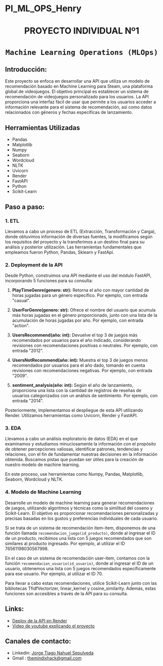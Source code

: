 # PI_ML_OPS_Henry
# <h1 align=center> **PROYECTO INDIVIDUAL Nº1** </h1>
# <h1 align=center>**`Machine Learning Operations (MLOps)`**</h1>

## **Introducción:**
Este proyecto se enfoca en desarrollar una API que utiliza un modelo de recomendación basado en Machine Learning para Steam, una plataforma global de videojuegos. El objetivo principal es establecer un sistema de recomendación de videojuegos personalizado para los usuarios. La API proporciona una interfaz fácil de usar que permite a los usuarios acceder a información relevante para el sistema de recomendación, así como datos relacionados con géneros y fechas específicas de lanzamiento.

## **Herramientas Utilizadas**
+ Pandas
+ Matplotlib
+ Numpy
+ Seaborn
+ Wordcloud
+ NLTK
+ Uvicorn
+ Render
+ FastAPI
+ Python
+ Scikit-Learn

## **Paso a paso:**
### 1. ETL
Llevamos a cabo un proceso de ETL (Extracción, Transformación y Carga), donde obtuvimos información de diversas fuentes, la modificamos según los requisitos del proyecto y la transferimos a un destino final para su análisis y posterior utilización. Las herramientas fundamentales que empleamos fueron Python, Pandas, Sklearn y FastApi.
### 2. Deployment de la API
Desde Python, construimos una API mediante el uso del módulo FastAPI, incorporando 5 funciones para su consulta:

1. **PlayTimeGenre(genero: str):** Retorna el año con mayor cantidad de horas jugadas para un género específico. Por ejemplo, con entrada "casual".

2. **UserForGenre(genero: str):** Ofrece el nombre del usuario que acumula más horas jugadas en el género proporcionado, junto con una lista de la acumulación de horas jugadas por año. Por ejemplo, con entrada "action".

3. **UsersRecommend(año: int):** Devuelve el top 3 de juegos más recomendados por usuarios para el año indicado, considerando revisiones con recomendaciones positivas o neutrales. Por ejemplo, con entrada "2012".

4. **UsersNotRecommend(año: int):** Muestra el top 3 de juegos menos recomendados por usuarios para el año dado, tomando en cuenta revisiones con recomendaciones negativas. Por ejemplo, con entrada "2009".

5. **sentiment_analysis(año: int):** Según el año de lanzamiento, proporciona una lista con la cantidad de registros de reseñas de usuarios categorizados con un análisis de sentimiento. Por ejemplo, con entrada "2014".

Posteriormente, implementamos el despliegue de esta API utilizando Render. Utilizamos herramientas como Uvicorn, Render y FastAPI.
### 3. EDA
Llevamos a cabo un análisis exploratorio de datos (EDA) en el que examinamos y estudiamos minuciosamente la información con el propósito de obtener percepciones valiosas, identificar patrones, tendencias y relaciones, con el fin de fundamentar nuestras decisiones en la información obtenida. Buscamos pistas que puedan ser útiles para la creación de nuestro modelo de machine learning.

En este proceso, use herramientas como Numpy, Pandas, Matplotlib, Seaborn, Wordcloud y NLTK.
### 4. Modelo de Machine Learning
Desarrolle un modelo de machine learning para generar recomendaciones de juegos, utilizando algoritmos y técnicas como la similitud del coseno y Scikit-Learn. El objetivo es proporcionar recomendaciones personalizadas y precisas basadas en los gustos y preferencias individuales de cada usuario.

Si se trata de un sistema de recomendación item-item, disponemos de una función llamada `recomendacion_juego(id_producto)`, donde al ingresar el ID de un producto, recibimos una lista con 5 juegos recomendados que son similares al producto ingresado. Por ejemplo, al utilizar el ID 76561198030567998.

En el caso de un sistema de recomendación user-item, contamos con la función `recomendacion_usuario(id_usuario)`, donde al ingresar el ID de un usuario, obtenemos una lista con 5 juegos recomendados específicamente para ese usuario. Por ejemplo, al utilizar el ID 70.

Para llevar a cabo estas recomendaciones, utilice Scikit-Learn junto con las bibliotecas TfidfVectorizer, linear_kernel y cosine_similarity. Además, estas funciones son accesibles a través de la API para su consulta.

## **Links:**
- [Deploy de la API en Render](https://pi-mlops-henry-sepulveda.onrender.com/)
- [Video de youtube explicando el proyecto](https://youtu.be/fzgkCtgb0xo)
## **Canales de contacto:**
+ Linkedin: [Jorge Tiago Nahuel Sepulveda](https://www.linkedin.com/in/tiago-sepulveda-047102243/)
+ Gmail : themindixhack@gmail.com
